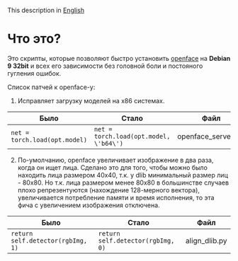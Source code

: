 This description in [English](install_openface_server/README.md)

# Что это?
Это скрипты, которые позволяют быстро установить [openface](https://github.com/cmusatyalab/openface) на **Debian 9 32bit** и всех его зависимости без головной боли и постояного гугления ошибок.

Список патчей к openface-у:

1. Исправляет загрузку моделей на x86 системах.

Было | Стало | Файл
--- | --- | ---
`net = torch.load(opt.model)` | `net = torch.load(opt.model, \'b64\')` | openface_server.lua

2. По-умолчанию, openface увеличивает изображение в два раза, когда он ищет лица. Сделано это для того, чтобы можно было находить лица размером 40x40, т.к. у dlib минимальный размер лиц - 80x80. Но т.к. лица размером менее 80x80 в большинстве случаев плохо репрезентуются (нахождение 128-мерного вектора), увеличивается потребление памяти и время исполнения, то эта фича с увеличением изображения отключена.

Было | Стало | Файл
--- | --- | ---
`return self.detector(rgbImg, 1)` | `return self.detector(rgbImg, 0)` | align_dlib.py
